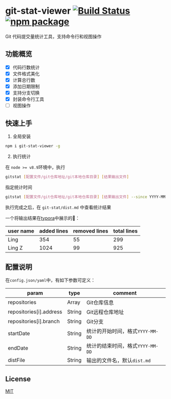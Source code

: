 # git-stat-viewer [![Build Status](https://img.shields.io/circleci/project/cookx/git-stat-viewer/master.svg)](https://circleci.com/gh/cookx/git-stat-viewer) [![npm package](https://img.shields.io/npm/v/git-stat-viewer.svg)](https://www.npmjs.com/package/git-stat-viewer)

Git 代码提交量统计工具，支持命令行和视图操作

## 功能概览

- [x] 代码行数统计
- [x] 文件格式美化
- [x] 计算总行数
- [x] 添加日期限制
- [x] 支持分支切换
- [x] 封装命令行工具
- [ ] 视图操作

## 快速上手

1. 全局安装

```bash
npm i git-stat-viewer -g
```

<!-- 2. 添加可执行权限

由于程序中集成了`shell`,所以需要手动开启`index.sh`可执行权限

```bash
cd git-stat
chmod +x ./index.sh
``` -->

2. 执行统计

在 `node >= v8.9`环境中，执行
```bash
gitstat [配置文件/git仓库地址/git本地仓库目录] [结果输出文件]
```

指定统计时间

```bash
gitstat [配置文件/git仓库地址/git本地仓库目录] [结果输出文件] --since YYYY-MM-DD --until YYYY-MM-DD
```

执行完成之后，在 `git-stat/dist.md` 中查看统计结果

一个将输出结果在[typora](https://typora.io/)中展示的🌰：

user name | added lines | removed lines | total lines
---- | --- | --- | ---
Ling | 354 | 55 | 299
Ling Z | 1024 | 99 | 925

## 配置说明
在`config.json/yaml`中，有如下参数可定义：

param | type | comment
---- | --- | ---
repositories | Array | Git仓库信息
repositories[i].address | String | Git远程仓库地址
repositories[i].branch | String | Git分支
startDate | String | 统计的开始时间，格式`YYYY-MM-DD`
endDate | String | 统计的结束时间，格式`YYYY-MM-DD`
distFile | String | 输出的文件名，默认`dist.md`

## License

[MIT](http://opensource.org/licenses/MIT)